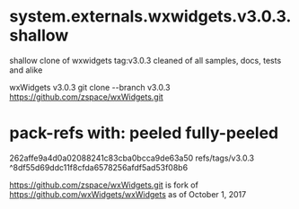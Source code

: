 # system.externals.wxwidgets.v3.0.3.shallow
shallow clone of wxwidgets tag:v3.0.3 cleaned of all samples, docs, tests and alike

wxWidgets v3.0.3
git clone --branch v3.0.3 https://github.com/zspace/wxWidgets.git
# pack-refs with: peeled fully-peeled 
262affe9a4d0a02088241c83cba0bcca9de63a50 refs/tags/v3.0.3
^8df55d69ddc11f8cfda6578256afdf5ad53f08b6

https://github.com/zspace/wxWidgets.git is fork of 
https://github.com/wxWidgets/wxWidgets as of October 1, 2017

